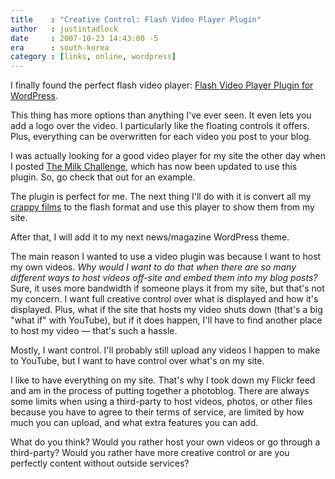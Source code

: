 ```yaml
---
title    : "Creative Control: Flash Video Player Plugin"
author   : justintadlock
date     : 2007-10-23 14:43:00 -5
era      : south-korea
category : [links, online, wordpress]
---
```


I finally found the perfect flash video player: <a href="http://www.mac-dev.net/blog/index.php" title="Flash Video Player Plugin for WordPress"> Flash Video Player Plugin for WordPress</a>.

This thing has more options than anything I've ever seen.  It even lets you add a logo over the video.  I particularly like the floating controls it offers.  Plus, everything can be overwritten for each video you post to your blog.

I was actually looking for a good video player for my site the other day when I posted <a href="http://justintadlock.com/archives/2007/10/08/the-milk-challenge" title="The Milk Challenge"> The Milk Challenge</a>, which has now been updated to use this plugin.  So, go check that out for an example.

The plugin is perfect for me.  The next thing I'll do with it is convert all my <a href="http://justintadlock.com/films" title="Films"> crappy films</a> to the flash format and use this player to show them from my site.

After that, I will add it to my next news/magazine WordPress theme.

The main reason I wanted to use a video plugin was because I want to host my own videos.  <em> Why would I want to do that when there are so many different ways to host videos off-site and embed them into my blog posts?</em>  Sure, it uses more bandwidth if someone plays it from my site, but that's not my concern.  I want full creative control over what is displayed and how it's displayed.  Plus, what if the site that hosts my video shuts down (that's a big "what if" with YouTube), but if it does happen, I'll have to find another place to host my video &mdash; that's such a hassle.

Mostly, I want control.  I'll probably still upload any videos I happen to make to YouTube, but I want to have control over what's on my site.

I like to have everything on my site.  That's why I took down my Flickr feed and am in the process of putting together a photoblog.  There are always some limits when using a third-party to host videos, photos, or other files because you have to agree to their terms of service, are limited by how much you can upload, and what extra features you can add.

What do you think?  Would you rather host your own videos or go through a third-party?  Would you rather have more creative control or are you perfectly content without outside services?

